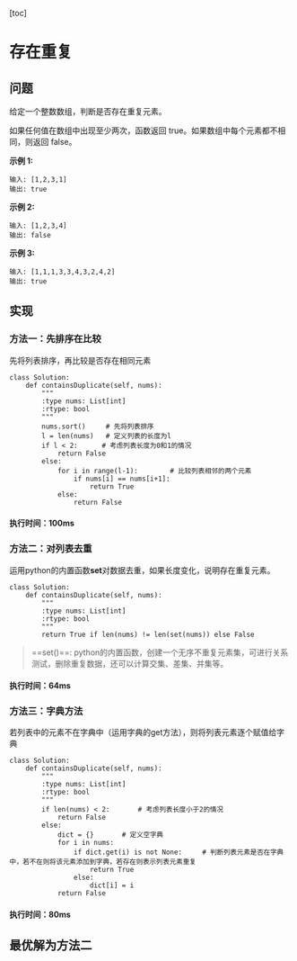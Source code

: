 [toc]
# 存在重复
## 问题
给定一个整数数组，判断是否存在重复元素。

如果任何值在数组中出现至少两次，函数返回 true。如果数组中每个元素都不相同，则返回 false。

**示例 1:**

```
输入: [1,2,3,1]
输出: true
```
**示例 2:**

```
输入: [1,2,3,4]
输出: false
```
**示例 3:**

```
输入: [1,1,1,3,3,4,3,2,4,2]
输出: true
```

## 实现
### 方法一：先排序在比较
先将列表排序，再比较是否存在相同元素

```
class Solution:
    def containsDuplicate(self, nums):
        """
        :type nums: List[int]
        :rtype: bool
        """
        nums.sort()     # 先将列表排序
        l = len(nums)   # 定义列表的长度为l
        if l < 2:      # 考虑列表长度为0和1的情况
            return False
        else:
            for i in range(l-1):        # 比较列表相邻的两个元素
                if nums[i] == nums[i+1]:
                    return True
            else:
                return False
```
#### 执行时间：100ms


### 方法二：对列表去重
运用python的内置函数**set**对数据去重，如果长度变化，说明存在重复元素。

```
class Solution:
    def containsDuplicate(self, nums):
        """
        :type nums: List[int]
        :rtype: bool
        """
        return True if len(nums) != len(set(nums)) else False
```
> ==set()==: python的内置函数，创建一个无序不重复元素集，可进行关系测试，删除重复数据，还可以计算交集、差集、并集等。
#### 执行时间：64ms

### 方法三：字典方法
若列表中的元素不在字典中（运用字典的get方法），则将列表元素逐个赋值给字典
```
class Solution:
    def containsDuplicate(self, nums):
        """
        :type nums: List[int]
        :rtype: bool
        """
        if len(nums) < 2:       # 考虑列表长度小于2的情况
            return False
        else:
            dict = {}       # 定义空字典
            for i in nums:
                if dict.get(i) is not None:     # 判断列表元素是否在字典中，若不在则将该元素添加到字典，若存在则表示列表元素重复
                    return True
                else:
                    dict[i] = i
            return False
```
#### 执行时间：80ms


## 最优解为方法二

